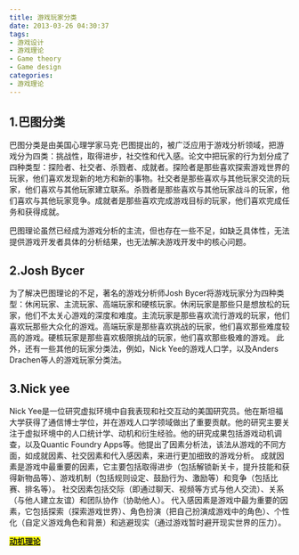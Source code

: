 ```yaml
---
title: 游戏玩家分类
date: 2013-03-26 04:30:37
tags: 
- 游戏设计 
- 游戏理论
- Game theory
- Game design
categories:
- 游戏理论
---
```


## 1.巴图分类

巴图分类是由美国心理学家马克·巴图提出的，被广泛应用于游戏分析领域，把游戏分为四类：挑战性，取得进步，社交性和代入感。论文中把玩家的行为划分成了四种类型：探险者、社交者、杀戮者、成就者。探险者是那些喜欢探索游戏世界的玩家，他们喜欢发现新的地方和新的事物。社交者是那些喜欢与其他玩家交流的玩家，他们喜欢与其他玩家建立联系。杀戮者是那些喜欢与其他玩家战斗的玩家，他们喜欢与其他玩家竞争。成就者是那些喜欢完成游戏目标的玩家，他们喜欢完成任务和获得成就。

巴图理论虽然已经成为游戏分析的主流，但也存在一些不足，如缺乏具体性，无法提供游戏开发者具体的分析结果，也无法解决游戏开发中的核心问题。

## 2.Josh Bycer
 为了解决巴图理论的不足，著名的游戏分析师Josh Bycer将游戏玩家分为四种类型：休闲玩家、主流玩家、高端玩家和硬核玩家。休闲玩家是那些只是想放松的玩家，他们不太关心游戏的深度和难度。主流玩家是那些喜欢流行游戏的玩家，他们喜欢玩那些大众化的游戏。高端玩家是那些喜欢挑战的玩家，他们喜欢那些难度较高的游戏。硬核玩家是那些喜欢极限挑战的玩家，他们喜欢那些极难的游戏。
此外，还有一些其他的玩家分类法，例如，Nick Yee的游戏人口学，以及Anders Drachen等人的游戏玩家分类法。

## 3.Nick yee
Nick Yee是一位研究虚拟环境中自我表现和社交互动的美国研究员。他在斯坦福大学获得了通信博士学位，并在游戏人口学领域做出了重要贡献。他的研究主要关注于虚拟环境中的人口统计学、动机和衍生经验。他的研究成果包括游戏动机调查，以及Quantic Foundry Apps等。他提出了因素分析法，该法从游戏的不同方面，如成就因素、社交因素和代入感因素，来进行更加细致的游戏分析。 成就因素是游戏中最重要的因素，它主要包括取得进步（包括解锁新关卡，提升技能和获得新物品等）、游戏机制（包括规则设定、鼓励行为、激励等）和竞争（包括比赛、排名等）。 社交因素包括交际（即通过聊天、视频等方式与他人交流）、关系（与他人建立友谊）和团队协作（协助他人）。 代入感因素是游戏中最为重要的因素，它包括探索（探索游戏世界）、角色扮演（把自己扮演成游戏中的角色）、个性化（自定义游戏角色和背景）和逃避现实（通过游戏暂时避开现实世界的压力）。




**<mark>[动机理论](http://www.360doc.com/content/12/0121/07/658_1111249.shtml)</mark>**